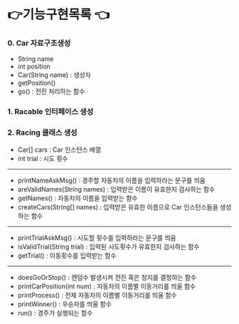 # 👉기능구현목록 👈

### 0. Car 자료구조생성
- String name
- int position
- Car(String name) : 생성자
- getPosition()
- go() : 전진 처리하는 함수

### 1. Racable 인터페이스 생성

### 2. Racing 클래스 생성

- Car[] cars : Car 인스턴스 배열
- int trial : 시도 횟수  
---
- printNameAskMsg() : 경주할 자동차의 이름을 입력하라는 문구를 띄움
- areValidNames(String names) : 입력받은 이름이 유효한지 검사하는 함수
- getNames() : 자동차의 이름을 입력받는 함수
- createCars(String[] names) : 입력받은 유효한 이름으로 Car 인스턴스들을 생성하는 함수  
---
- printTrialAskMsg() : 시도할 횟수를 입력하라는 문구를 띄움
- isValidTrial(String trial) : 입력된 시도횟수가 유효한지 검사하는 함수
- getTrial() : 이동횟수를 입력받는 함수  
---
- doesGoOrStop() : 랜덤수 발생시켜 전진 혹은 정지를 결정하는 함수
- printCarPosition(int num) : 자동차의 이름별 이동거리를 띄울 함수 
- printProcess() : 전체 자동차의 이름별 이동거리를 띄울 함수
- printWinner() : 우승자를 띄울 함수
- run() : 경주가 실행되는 함수
